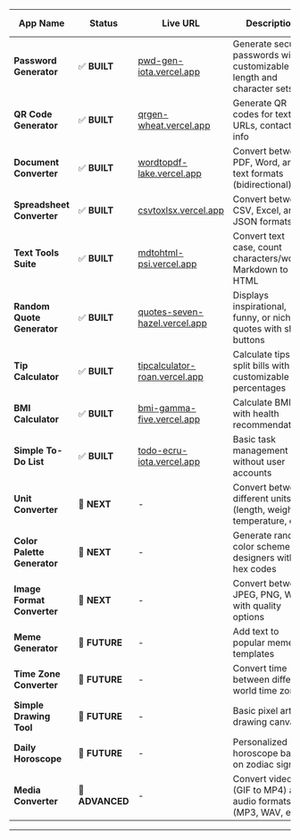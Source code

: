 


|App Name|Status|Live URL|Description|Difficulty|Revenue Potential|Dev Time|Tech Stack|Priority Score|Build Order|
|---|---|---|---|---|---|---|---|---|---|
|**Password Generator**|✅ **BUILT**|[pwd-gen-iota.vercel.app](https://pwd-gen-iota.vercel.app/)|Generate secure passwords with customizable length and character sets|Easy|High|1-2 days|HTML/CSS/JS|9/10|✅ Done|
|**QR Code Generator**|✅ **BUILT**|[qrgen-wheat.vercel.app](https://qrgen-wheat.vercel.app/)|Generate QR codes for text, URLs, contact info|Easy-Medium|High|2-3 days|HTML/CSS/JS + QR.js|9/10|✅ Done|
|**Document Converter**|✅ **BUILT**|[wordtopdf-lake.vercel.app](https://wordtopdf-lake.vercel.app/)|Convert between PDF, Word, and text formats (bidirectional)|Hard|Very High|1-2 weeks|React/Node.js + PDF libs|10/10|✅ Done|
|**Spreadsheet Converter**|✅ **BUILT**|[csvtoxlsx.vercel.app](https://csvtoxlsx.vercel.app/)|Convert between CSV, Excel, and JSON formats|Hard|High|1-2 weeks|React/Node.js + SheetJS|9/10|✅ Done|
|**Text Tools Suite**|✅ **BUILT**|[mdtohtml-psi.vercel.app](https://mdtohtml-psi.vercel.app/)|Convert text case, count characters/words, Markdown to HTML|Easy-Medium|Medium|3-4 days|HTML/CSS/JS + Parsing libs|7/10|✅ Done|
|**Random Quote Generator**|✅ **BUILT**|[quotes-seven-hazel.vercel.app](https://quotes-seven-hazel.vercel.app/)|Displays inspirational, funny, or niche quotes with share buttons|Easy|Medium|1-2 days|HTML/CSS/JS + JSON|7/10|✅ Done|
|**Tip Calculator**|✅ **BUILT**|[tipcalculator-roan.vercel.app](https://tipcalculator-roan.vercel.app/)|Calculate tips and split bills with customizable percentages|Easy|Medium|1-2 days|HTML/CSS/JS|7/10|✅ Done|
|**BMI Calculator**|✅ **BUILT**|[bmi-gamma-five.vercel.app](https://bmi-gamma-five.vercel.app/)|Calculate BMI with health recommendations|Easy-Medium|Medium|2-3 days|HTML/CSS/JS|6/10|✅ Done|
|**Simple To-Do List**|✅ **BUILT**|[todo-ecru-iota.vercel.app](https://todo-ecru-iota.vercel.app/)|Basic task management without user accounts|Medium|Medium|3-5 days|HTML/CSS/JS + LocalStorage|6/10|✅ Done|
|**Unit Converter**|🎯 **NEXT**|-|Convert between different units (length, weight, temperature, etc.)|Easy-Medium|High|2-4 days|HTML/CSS/JS|8/10|**#10**|
|**Color Palette Generator**|🎯 **NEXT**|-|Generate random color schemes for designers with hex codes|Easy|High|2-3 days|HTML/CSS/JS|8/10|**#11**|
|**Image Format Converter**|🎯 **NEXT**|-|Convert between JPEG, PNG, WebP with quality options|Medium-Hard|High|5-7 days|HTML5 Canvas + JS|8/10|**#12**|
|**Meme Generator**|🔄 **FUTURE**|-|Add text to popular meme templates|Hard|High|1-2 weeks|Canvas API + JS|7/10|#13|
|**Time Zone Converter**|🔄 **FUTURE**|-|Convert time between different world time zones|Medium|Medium|3-5 days|HTML/CSS/JS + Date libs|6/10|#14|
|**Simple Drawing Tool**|🔄 **FUTURE**|-|Basic pixel art or drawing canvas|Hard|Medium|1-2 weeks|HTML5 Canvas|6/10|#15|
|**Daily Horoscope**|🔄 **FUTURE**|-|Personalized horoscope based on zodiac signs|Medium|Medium|4-6 days|HTML/CSS/JS + API|5/10|#16|
|**Media Converter**|🚀 **ADVANCED**|-|Convert video (GIF to MP4) and audio formats (MP3, WAV, etc.)|Very Hard|Very High|3-4 weeks|FFmpeg.js + React|9/10|#17|

---
